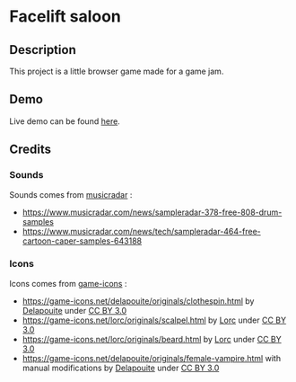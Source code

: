 # Facelift saloon

## Description

This project is a little browser game made for a game jam. 

## Demo

Live demo can be found [here](https://tonai.github.io/facelift-saloon/).

## Credits

### Sounds

Sounds comes from [musicradar][musicradar] :
* https://www.musicradar.com/news/sampleradar-378-free-808-drum-samples
* https://www.musicradar.com/news/tech/sampleradar-464-free-cartoon-caper-samples-643188

### Icons

Icons comes from [game-icons][game-icons] :
* https://game-icons.net/delapouite/originals/clothespin.html by [Delapouite][delapouite] under [CC BY 3.0][licence]  
* https://game-icons.net/lorc/originals/scalpel.html by [Lorc][lorc] under [CC BY 3.0][licence]
* https://game-icons.net/lorc/originals/beard.html by [Lorc][lorc] under [CC BY 3.0][licence]
* https://game-icons.net/delapouite/originals/female-vampire.html with manual modifications by [Delapouite][delapouite] under [CC BY 3.0][licence]

[musicradar]: https://www.musicradar.com
[game-icons]: https://game-icons.net
[delapouite]: https://delapouite.com/
[lorc]: http://lorcblog.blogspot.com/
[licence]: https://creativecommons.org/licenses/by/3.0/
